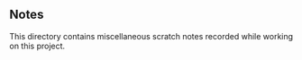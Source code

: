 ## Notes
This directory contains miscellaneous scratch notes recorded while working on this project.